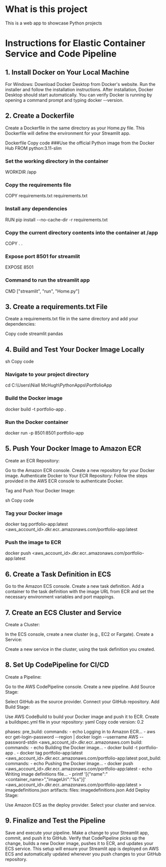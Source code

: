 # What is this project
This is a web app to showcase Python projects
# Instructions for Elastic Container Service and Code Pipeline

## 1. Install Docker on Your Local Machine
For Windows:
Download Docker Desktop from Docker's website.
Run the installer and follow the installation instructions.
After installation, Docker Desktop should start automatically. You can verify Docker is running by opening a command prompt and typing docker --version.
## 2. Create a Dockerfile
Create a Dockerfile in the same directory as your Home.py file. This Dockerfile will define the environment for your Streamlit app.

Dockerfile
Copy code
###Use the official Python image from the Docker Hub
FROM python:3.11-slim

### Set the working directory in the container
WORKDIR /app

### Copy the requirements file
COPY requirements.txt requirements.txt

### Install any dependencies
RUN pip install --no-cache-dir -r requirements.txt

### Copy the current directory contents into the container at /app
COPY . .

### Expose port 8501 for streamlit
EXPOSE 8501

### Command to run the streamlit app
CMD ["streamlit", "run", "Home.py"]
## 3. Create a requirements.txt File
Create a requirements.txt file in the same directory and add your dependencies:

Copy code
streamlit
pandas
## 4. Build and Test Your Docker Image Locally
sh
Copy code
### Navigate to your project directory
cd C:\Users\Niall McHugh\PythonApps\PortfolioApp

### Build the Docker image
docker build -t portfolio-app .

### Run the Docker container
docker run -p 8501:8501 portfolio-app
## 5. Push Your Docker Image to Amazon ECR
Create an ECR Repository:

Go to the Amazon ECR console.
Create a new repository for your Docker image.
Authenticate Docker to Your ECR Repository:
Follow the steps provided in the AWS ECR console to authenticate Docker.

Tag and Push Your Docker Image:

sh
Copy code
### Tag your Docker image
docker tag portfolio-app:latest <aws_account_id>.dkr.ecr.<region>.amazonaws.com/portfolio-app:latest

### Push the image to ECR
docker push <aws_account_id>.dkr.ecr.<region>.amazonaws.com/portfolio-app:latest
## 6. Create a Task Definition in ECS
Go to the Amazon ECS console.
Create a new task definition.
Add a container to the task definition with the image URL from ECR and set the necessary environment variables and port mappings.
## 7. Create an ECS Cluster and Service
Create a Cluster:

In the ECS console, create a new cluster (e.g., EC2 or Fargate).
Create a Service:

Create a new service in the cluster, using the task definition you created.
## 8. Set Up CodePipeline for CI/CD
Create a Pipeline:

Go to the AWS CodePipeline console.
Create a new pipeline.
Add Source Stage:

Select GitHub as the source provider.
Connect your GitHub repository.
Add Build Stage:

Use AWS CodeBuild to build your Docker image and push it to ECR.
Create a buildspec.yml file in your repository:
yaml
Copy code
version: 0.2

phases:
  pre_build:
    commands:
      - echo Logging in to Amazon ECR...
      - aws ecr get-login-password --region <region> | docker login --username AWS --password-stdin <aws_account_id>.dkr.ecr.<region>.amazonaws.com
  build:
    commands:
      - echo Building the Docker image...
      - docker build -t portfolio-app .
      - docker tag portfolio-app:latest <aws_account_id>.dkr.ecr.<region>.amazonaws.com/portfolio-app:latest
  post_build:
    commands:
      - echo Pushing the Docker image...
      - docker push <aws_account_id>.dkr.ecr.<region>.amazonaws.com/portfolio-app:latest
      - echo Writing image definitions file...
      - printf '[{"name":"<container_name>","imageUri":"%s"}]' <aws_account_id>.dkr.ecr.<region>.amazonaws.com/portfolio-app:latest > imagedefinitions.json
artifacts:
  files: imagedefinitions.json
Add Deploy Stage:

Use Amazon ECS as the deploy provider.
Select your cluster and service.
## 9. Finalize and Test the Pipeline
Save and execute your pipeline.
Make a change to your Streamlit app, commit, and push it to GitHub.
Verify that CodePipeline picks up the change, builds a new Docker image, pushes it to ECR, and updates your ECS service.
This setup will ensure your Streamlit app is deployed on AWS ECS and automatically updated whenever you push changes to your GitHub repository.